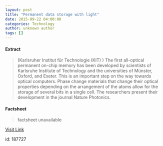 ```yaml
---
layout: post
title: "Permanent data storage with light"
date: 2015-09-22 04:00:00
categories: Technology
author: unknown author
tags: []
---
```



#### Extract
>(Karlsruher Institut für Technologie (KIT) ) The first all-optical permanent on-chip memory has been developed by scientists of Karlsruhe Institute of Technology and the universities of Münster, Oxford, and Exeter. This is an important step on the way towards optical computers. Phase change materials that change their optical properties depending on the arrangement of the atoms allow for the storage of several bits in a single cell. The researchers present their development in the journal Nature Photonics.

#### Factsheet
>factsheet unavailable

[Visit Link](http://www.eurekalert.org/pub_releases/2015-09/kift-pds092215.php)

id:  187727
